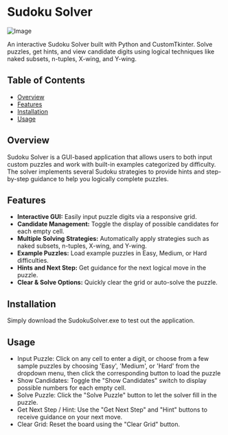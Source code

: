 # Sudoku Solver

![Image](https://github.com/user-attachments/assets/bc52253b-8e9c-44a8-9459-54be170f8ce7)

An interactive Sudoku Solver built with Python and CustomTkinter. Solve puzzles, get hints, and view candidate digits using logical techniques like naked subsets, n-tuples, X-wing, and Y-wing.

## Table of Contents

- [Overview](#overview)
- [Features](#features)
- [Installation](#installation)
- [Usage](#usage)

## Overview

Sudoku Solver is a GUI-based application that allows users to both input custom puzzles and work with built-in examples categorized by difficulty. The solver implements several Sudoku strategies to provide hints and step-by-step guidance to help you logically complete puzzles.

## Features

- **Interactive GUI:** Easily input puzzle digits via a responsive grid.
- **Candidate Management:** Toggle the display of possible candidates for each empty cell.
- **Multiple Solving Strategies:** Automatically apply strategies such as naked subsets, n-tuples, X-wing, and Y-wing.
- **Example Puzzles:** Load example puzzles in Easy, Medium, or Hard difficulties.
- **Hints and Next Step:** Get guidance for the next logical move in the puzzle.
- **Clear & Solve Options:** Quickly clear the grid or auto-solve the puzzle.

## Installation

Simply download the SudokuSolver.exe to test out the application.

## Usage

- Input Puzzle: Click on any cell to enter a digit, or choose from a few sample puzzles by choosing 'Easy', 'Medium', or 'Hard' from the dropdown menu, then click the corresponding button to load the puzzle
- Show Candidates: Toggle the "Show Candidates" switch to display possible numbers for each empty cell.
- Solve Puzzle: Click the "Solve Puzzle" button to let the solver fill in the puzzle.
- Get Next Step / Hint: Use the "Get Next Step" and "Hint" buttons to receive guidance on your next move.
- Clear Grid: Reset the board using the "Clear Grid" button.
